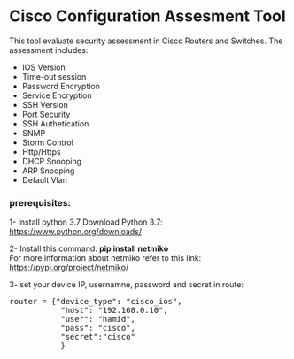 # Cisco Configuration Assesment Tool
 This tool evaluate security assessment in Cisco Routers and Switches. The assessment includes:
 <ul>
 <li>IOS Version</li>
 <li>Time-out session</li>
 <li>Password Encryption</li>
 <li>Service Encryption</li>
 <li>SSH Version</li>
  <li>Port Security </li>
 <li>SSH Authetication</li>
 <li>SNMP </li>
 <li>Storm Control</li>
 <li>Http/Https </li>
  <li>DHCP Snooping </li>
 <li>ARP Snooping</li>
 <li>Default Vlan </li>
 </ul>


<h3>prerequisites:</h3>

1- Install python 3.7
    Download Python 3.7: https://www.python.org/downloads/
    
    
2- Install this command:   <b>pip install netmiko</b><br />
   For more information about netmiko refer to this link: https://pypi.org/project/netmiko/  <br />
   
3- set your device IP, usernamne, password and secret in route:
<br />
<pre>
router = {"device_type": "cisco_ios",
           "host": "192.168.0.10",
           "user": "hamid",
           "pass": "cisco",
           "secret":"cisco"
           }
</pre>   
   
